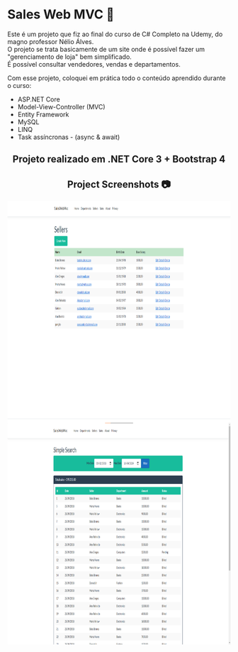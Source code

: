 # Sales Web MVC 🌟
Este é um projeto que fiz ao final do curso de C# Completo na Udemy, do magno professor Nélio Álves. 
<br>O projeto se trata basicamente de um site onde é possível fazer um "gerenciamento de loja" bem simplificado. 
<br>É possível consultar vendedores, vendas e departamentos.

Com esse projeto, coloquei em prática todo o conteúdo aprendido durante o curso:

* ASP.NET Core
* Model-View-Controller (MVC)
* Entity Framework
* MySQL
* LINQ
* Task assíncronas - (async & await)

## <div align="center">Projeto realizado em .NET Core 3 + Bootstrap 4</div>

## <div align="center">Project Screenshots 📷 </div>
<img align="center" alt="FtProjeto" height="500" width="920" src="https://github.com/GustavoVieiraa/SalesWebMvc-Project/blob/main/SalesWebMvc/screenshots/projeto1.png?raw=true">
<img align="center" alt="FtProjeto" height="500" width="920" src="https://github.com/GustavoVieiraa/SalesWebMvc-Project/blob/main/SalesWebMvc/screenshots/projeto2.png?raw=true">
